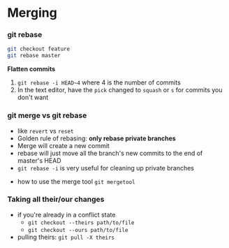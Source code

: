 # Merging

### git rebase

```bash
git checkout feature
git rebase master
```

**Flatten commits**

1. `git rebase -i HEAD~4` where 4 is the number of commits
2. In the text editor, have the `pick` changed to `squash` or `s` for commits you don't want

### git merge vs git rebase

- like `revert` vs `reset`
- Golden rule of rebasing: **only rebase private branches**
- Merge will create a new commit
- rebase will just move all the branch's new commits to the end of master's HEAD
- `git rebase -i` is very useful for cleaning up private branches

* how to use the merge tool `git mergetool`

### Taking all their/our changes

- if you're already in a conflict state
  - `git checkout --theirs path/to/file`
  - `git checkout --ours path/to/file`
- pulling theirs: `git pull -X theirs`
